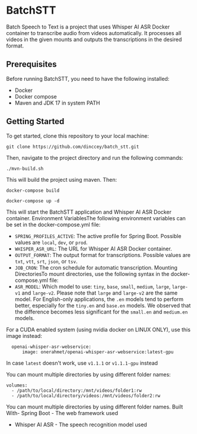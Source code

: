 # BatchSTT
Batch Speech to Text is a project that uses Whisper AI ASR Docker container to transcribe audio from videos automatically. It processes all videos in the given mounts and outputs the transcriptions in the desired format.

## Prerequisites
Before running BatchSTT, you need to have the following installed:
- Docker
- Docker compose
- Maven and JDK 17 in system PATH
## Getting Started
To get started, clone this repository to your local machine:

`git clone https://github.com/dinccey/batch_stt.git`

Then, navigate to the project directory and run the following commands:

`./mvn-build.sh`

This will build the project using maven. Then:

`docker-compose build`

`docker-compose up -d`

This will start the BatchSTT application and Whisper AI ASR Docker container.
Environment VariablesThe following environment variables can be set in the docker-compose.yml file:
- ```SPRING_PROFILES_ACTIVE```: The active profile for Spring Boot. Possible values are ```local```, ```dev```, or ```prod```.
- ```WHISPER_ASR_URL```: The URL for Whisper AI ASR Docker container.
- ```OUTPUT_FORMAT```: The output format for transcriptions. Possible values are ```txt```, ```vtt```, ```srt```, ```json```, or ```tsv```.
- ```JOB_CRON```: The cron schedule for automatic transcription.
  Mounting DirectoriesTo mount directories, use the following syntax in the docker-compose.yml file:
- ```ASR_MODEL```: Which model to use: `tiny`, `base`, `small`, `medium`, `large`, `large-v1` and `large-v2`. Please note that `large` and `large-v2` are the same model.
  For English-only applications, the `.en` models tend to perform better, especially for the `tiny.en` and `base.en` models.
  We observed that the difference becomes less significant for the `small.en` and `medium.en` models.

For a CUDA enabled system (using nvidia docker on LINUX ONLY), use this image instead:
```
  openai-whisper-asr-webservice:
      image: onerahmet/openai-whisper-asr-webservice:latest-gpu
```
In case `latest` doesn't work, use `v1.1.1` or `v1.1.1-gpu` instead

You can mount multiple directories by using different folder names:
```
volumes:
  - /path/to/local/directory:/mnt/videos/folder1:rw
  - /path/to/local/directory/videos:/mnt/videos/folder2:rw
```

You can mount multiple directories by using different folder names.
Built With- Spring Boot - The web framework used
- Whisper AI ASR - The speech recognition model used
